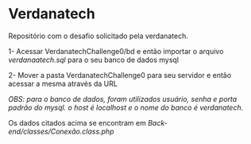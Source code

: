 # Verdanatech
Repositório com o desafio solicitado pela verdanatech.

1- Acessar VerdanatechChallenge0/bd e então importar o arquivo *verdanaatech.sql* para o seu banco de dados mysql

2- Mover a pasta VerdanatechChallenge0 para seu servidor e então acessar a mesma através da URL

*OBS: para o banco de dados, foram utilizados usuário, senha e porta padrão do mysql. o host é localhost e o nome do banco é verdanatech.*

Os dados citados acima se encontram em *Back-end/classes/Conexão.class.php*
